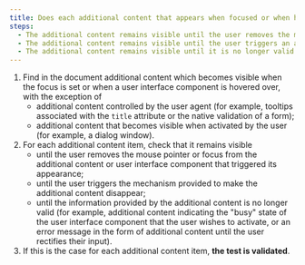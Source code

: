 ```yaml
---
title: Does each additional content that appears when focused or when hovering over a [user interface component](#user-interface-component) meet one of these conditions (excluding special cases)?
steps:
  - The additional content remains visible until the user removes the mouse pointer or the focus from the additional content and from the [user interface component](#user-interface-component) that triggered its appearance.
  - The additional content remains visible until the user triggers an action that hides this content without moving the focus or mouse pointer of the [user interface component](#user-interface-component) that triggered its appearance.
  - The additional content remains visible until it is no longer valid.
---
```


1. Find in the document additional content which becomes visible when the focus is set or when a user interface component is hovered over, with the exception of
   - additional content controlled by the user agent (for example, tooltips associated with the `title` attribute or the native validation of a form);
   - additional content that becomes visible when activated by the user (for example, a dialog window).
2. For each additional content item, check that it remains visible
   - until the user removes the mouse pointer or focus from the additional content or user interface component that triggered its appearance;
   - until the user triggers the mechanism provided to make the additional content disappear;
   - until the information provided by the additional content is no longer valid (for example, additional content indicating the "busy" state of the user interface component that the user wishes to activate, or an error message in the form of additional content until the user rectifies their input).
3. If this is the case for each additional content item, **the test is validated**.
